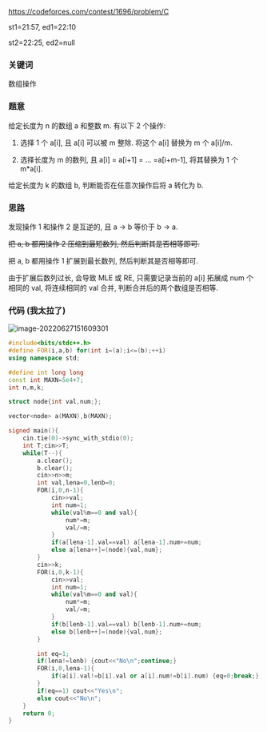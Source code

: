 https://codeforces.com/contest/1696/problem/C

st1=21:57, ed1=22:10

st2=22:25, ed2=null

### 关键词

数组操作

### 题意

给定长度为 n 的数组 a 和整数 m. 有以下 2 个操作:

1. 选择 1 个 a[i], 且 a[i] 可以被 m 整除. 将这个 a[i] 替换为 m 个 a[i]/m.

2. 选择长度为 m 的数列, 且 a[i] = a[i+1] = ... =a[i+m-1], 将其替换为 1 个 m*a[i].

给定长度为 k 的数组 b, 判断能否在任意次操作后将 a 转化为 b.

### 思路

发现操作 1 和操作 2 是互逆的, 且 a -> b 等价于 b -> a.

~~把 a, b 都用操作 2 压缩到最短数列, 然后判断其是否相等即可.~~

把 a, b 都用操作 1 扩展到最长数列, 然后判断其是否相等即可.

由于扩展后数列过长, 会导致 MLE 或 RE, 只需要记录当前的 a[i] 拓展成 num 个 相同的 val, 将连续相同的 val 合并, 判断合并后的两个数组是否相等.

### 代码 (我太拉了)

![image-20220627151609301](https://nme-200t.oss-cn-hangzhou.aliyuncs.com/template/202206271516388.png)

```cpp
#include<bits/stdc++.h>
#define FOR(i,a,b) for(int i=(a);i<=(b);++i)
using namespace std;

#define int long long
const int MAXN=5e4+7;
int n,m,k;

struct node{int val,num;};

vector<node> a(MAXN),b(MAXN);

signed main(){
	cin.tie(0)->sync_with_stdio(0);
	int T;cin>>T;
	while(T--){
		a.clear();
		b.clear();
		cin>>n>>m;
		int val,lena=0,lenb=0;
		FOR(i,0,n-1){
			cin>>val;
			int num=1;
			while(val%m==0 and val){
				num*=m;
				val/=m;
			}
			if(a[lena-1].val==val) a[lena-1].num+=num;
			else a[lena++]=(node){val,num};
		}
		cin>>k;
		FOR(i,0,k-1){
			cin>>val;
			int num=1;
			while(val%m==0 and val){
				num*=m;
				val/=m;
			}
			if(b[lenb-1].val==val) b[lenb-1].num+=num;
			else b[lenb++]=(node){val,num};
		}

		int eq=1;
		if(lena!=lenb) {cout<<"No\n";continue;}
		FOR(i,0,lena-1){
			if(a[i].val!=b[i].val or a[i].num!=b[i].num) {eq=0;break;}
		}
		if(eq==1) cout<<"Yes\n";
		else cout<<"No\n";
	}
	return 0;
}
```

